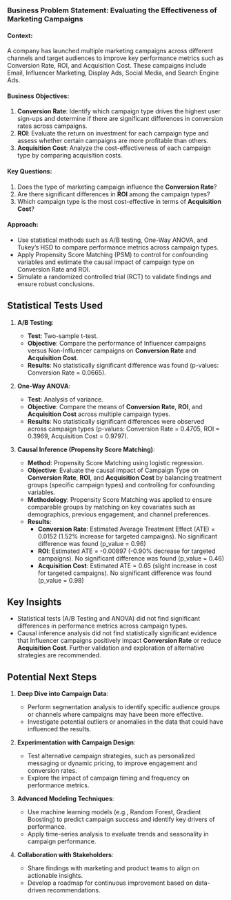 ### Business Problem Statement: Evaluating the Effectiveness of Marketing Campaigns

#### Context:
A company has launched multiple marketing campaigns across different channels and target audiences to improve key performance metrics such as Conversion Rate, ROI, and Acquisition Cost. These campaigns include Email, Influencer Marketing, Display Ads, Social Media, and Search Engine Ads.

#### Business Objectives:
1. **Conversion Rate**: Identify which campaign type drives the highest user sign-ups and determine if there are significant differences in conversion rates across campaigns.
2. **ROI**: Evaluate the return on investment for each campaign type and assess whether certain campaigns are more profitable than others.
3. **Acquisition Cost**: Analyze the cost-effectiveness of each campaign type by comparing acquisition costs.

#### Key Questions:
1. Does the type of marketing campaign influence the **Conversion Rate**?
2. Are there significant differences in **ROI** among the campaign types?
3. Which campaign type is the most cost-effective in terms of **Acquisition Cost**?

#### Approach:
- Use statistical methods such as A/B testing, One-Way ANOVA, and Tukey’s HSD to compare performance metrics across campaign types.
- Apply Propensity Score Matching (PSM) to control for confounding variables and estimate the causal impact of campaign type on Conversion Rate and ROI.
- Simulate a randomized controlled trial (RCT) to validate findings and ensure robust conclusions.



## **Statistical Tests Used**

1. **A/B Testing**:
    - **Test**: Two-sample t-test.
    - **Objective**: Compare the performance of Influencer campaigns versus Non-Influencer campaigns on **Conversion Rate** and **Acquisition Cost**.
    - **Results**: No statistically significant difference was found (p-values: Conversion Rate = 0.0665).

2. **One-Way ANOVA**:
    - **Test**: Analysis of variance.
    - **Objective**: Compare the means of **Conversion Rate**, **ROI**, and **Acquisition Cost** across multiple campaign types.
    - **Results**: No statistically significant differences were observed across campaign types (p-values: Conversion Rate = 0.4705, ROI = 0.3969, Acquisition Cost = 0.9797).

3. **Causal Inference (Propensity Score Matching)**:
    - **Method**: Propensity Score Matching using logistic regression.
    - **Objective**: Evaluate the causal impact of Campaign Type on **Conversion Rate**, **ROI**, and **Acquisition Cost** by balancing treatment groups (specific campaign types) and controlling for confounding variables.
    - **Methodology**: Propensity Score Matching was applied to ensure comparable groups by matching on key covariates such as demographics, previous engagement, and channel preferences.
    - **Results**:  
        - **Conversion Rate**: Estimated Average Treatment Effect (ATE) = 0.0152 (1.52% increase for targeted campaigns).  No significant difference was found (p_value = 0.96)
        - **ROI**: Estimated ATE = -0.00897 (-0.90% decrease for targeted campaigns).  No significant difference was found (p_value = 0.46)
        - **Acquisition Cost**: Estimated ATE = 0.65 (slight increase in cost for targeted campaigns).  No significant difference was found (p_value = 0.98)


## **Key Insights**

- Statistical tests (A/B Testing and ANOVA) did not find significant differences in performance metrics across campaign types.
- Causal inference analysis did not find statistically significant evidence that Influencer campaigns positively impact **Conversion Rate** or reduce **Acquisition Cost**. Further validation and exploration of alternative strategies are recommended.

## **Potential Next Steps**

1. **Deep Dive into Campaign Data**:
    - Perform segmentation analysis to identify specific audience groups or channels where campaigns may have been more effective.
    - Investigate potential outliers or anomalies in the data that could have influenced the results.

2. **Experimentation with Campaign Design**:
    - Test alternative campaign strategies, such as personalized messaging or dynamic pricing, to improve engagement and conversion rates.
    - Explore the impact of campaign timing and frequency on performance metrics.

3. **Advanced Modeling Techniques**:
    - Use machine learning models (e.g., Random Forest, Gradient Boosting) to predict campaign success and identify key drivers of performance.
    - Apply time-series analysis to evaluate trends and seasonality in campaign performance.

4. **Collaboration with Stakeholders**:
    - Share findings with marketing and product teams to align on actionable insights.
    - Develop a roadmap for continuous improvement based on data-driven recommendations.
